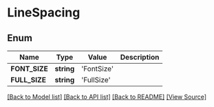 ﻿# LineSpacing


## Enum
Name | Type | Value | Description
------------ | ------------- | ------------- | -------------
**FONT_SIZE** | **string** | 'FontSize' | 
**FULL_SIZE** | **string** | 'FullSize' | 

[[Back to Model list]](../README.md#documentation-for-models) [[Back to API list]](../README.md#documentation-for-api-endpoints) [[Back to README]](../README.md) [[View Source]](../src/Aspose/PDF/Model/LineSpacing.php)

